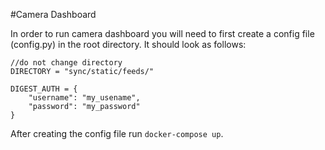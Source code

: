 #Camera Dashboard

In order to run camera dashboard you will need to first create a config file (config.py)
in the root directory. It should look as follows:

    //do not change directory
    DIRECTORY = "sync/static/feeds/"

    DIGEST_AUTH = {
        "username": "my_usename",
        "password": "my_password"
    }

After creating the config file run `docker-compose up`.